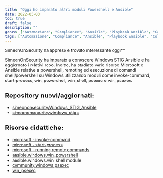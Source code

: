 ```yaml
---
title: "Oggi ho imparato altri moduli Powershell e Ansible"
date: 2022-05-03
toc: true
draft: false
description: ""
genre: ["Automazione", "Compliance", "Ansible", "Playbook Ansible", "Collezioni Ansible", "Sicurezza di Windows", "Amministrazione di Windows", "PowerShell", "Automazione IT", "Gestione della configurazione"]
tags: ["Automazione", "Compliance", "Ansible", "Playbook Ansible", "Collezioni Ansible", "GitHub", "EseguiCome", "Invoca-Comando", "Avvio del processo", "win_powershell", "win_shell", "psexec", "win_psexec", "Sicurezza di Windows", "Amministrazione di Windows", "Requisiti STIG", "Moduli PowerShell", "Moduli Ansible", "Automazione di Windows", "Remotizzazione", "Comandi della shell", "Comandi PowerShell", "Windows STIG Ansible", "Strumenti di amministrazione di Windows", "Gestione della configurazione", "Soluzioni di automazione IT"]
---
```

 SimeonOnSecurity ha appreso e trovato interessante oggi**

SimeonOnSecurity ha imparato a conoscere Windows STIG Ansible e ha aggiornato i relativi repo. Inoltre, ha studiato varie risorse Microsoft e Ansible relative a powershell, remoting ed esecuzione di comandi shell/powershell su Windows utilizzando moduli come invoke-command, start-process, win_powershell, win_shell, psexec e win_psexec.

## Repository nuovi/aggiornati:

- [simeononsecurity/Windows_STIG_Ansible](https://github.com/simeononsecurity/Windows_STIG_Ansible)
- [simeononsecurity/windows_stigs](https://galaxy.ansible.com/simeononsecurity/windows_stigs)

## Risorse didattiche:
- [microsoft - invoke-command](https://docs.microsoft.com/en-us/powershell/module/microsoft.powershell.core/invoke-command?view=powershell-7.2)
- [microsoft - start-process](https://docs.microsoft.com/en-us/powershell/module/microsoft.powershell.management/start-process?view=powershell-7.2)
- [microsoft - running remote commands](https://docs.microsoft.com/en-us/powershell/scripting/learn/remoting/running-remote-commands?view=powershell-7.2)
- [ansible.windows.win_powershell](https://docs.ansible.com/ansible/latest/collections/ansible/windows/win_powershell_module.html)
- [ansible.windows.win_shell module](https://docs.ansible.com/ansible/latest/collections/ansible/windows/win_shell_module.html)
- [community.windows.psexec](https://docs.ansible.com/ansible/latest/collections/community/windows/psexec_module.html)
- [win_psexec](https://docs.ansible.com/ansible/2.5/modules/win_psexec_module.html)
